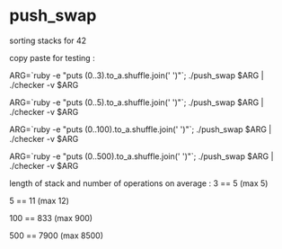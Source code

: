 # push_swap
sorting stacks for 42

copy paste for testing :

ARG=\`ruby -e "puts (0..3).to_a.shuffle.join(' ')"\`; ./push_swap $ARG | ./checker -v $ARG 

ARG=\`ruby -e "puts (0..5).to_a.shuffle.join(' ')"\`; ./push_swap $ARG | ./checker -v $ARG

ARG=\`ruby -e "puts (0..100).to_a.shuffle.join(' ')"\`; ./push_swap $ARG | ./checker -v $ARG

ARG=\`ruby -e "puts (0..500).to_a.shuffle.join(' ')"\`; ./push_swap $ARG | ./checker -v $ARG


length of stack and number of operations on average :
  3 == 5 (max 5)
  
  5 == 11 (max 12)
  
  100 == 833 (max 900)
  
  500 == 7900 (max 8500)
  
